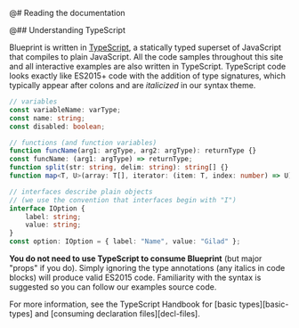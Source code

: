 @# Reading the documentation

@## Understanding TypeScript

Blueprint is written in [TypeScript](https://www.typescriptlang.org/), a statically typed superset
of JavaScript that compiles to plain JavaScript. All the code samples throughout this site and
all interactive examples are also written in TypeScript. TypeScript code looks exactly like ES2015+
code with the addition of type signatures, which typically appear after colons and are _italicized_
in our syntax theme.

```ts
// variables
const variableName: varType;
const name: string;
const disabled: boolean;

// functions (and function variables)
function funcName(arg1: argType, arg2: argType): returnType {}
const funcName: (arg1: argType) => returnType;
function split(str: string, delim: string): string[] {}
function map<T, U>(array: T[], iterator: (item: T, index: number) => U): U[];

// interfaces describe plain objects
// (we use the convention that interfaces begin with "I")
interface IOption {
    label: string;
    value: string;
}
const option: IOption = { label: "Name", value: "Gilad" };
```

**You do not need to use TypeScript to consume Blueprint** (but major "props" if you do).
Simply ignoring the type annotations (any italics in code blocks) will produce valid ES2015 code.
Familiarity with the syntax is suggested so you can follow our examples source code.

<div class="@ns-callout @ns-intent-primary @ns-icon-info-sign">
    <div class="@ns-callout-text">
        For more information, see the TypeScript Handbook for [basic types][basic-types]
        and [consuming declaration files][decl-files].
    </div>
</div>

[basic-types]: https://www.typescriptlang.org/docs/handbook/basic-types.html
[decl-files]: https://www.typescriptlang.org/docs/handbook/declaration-files/consumption.html
